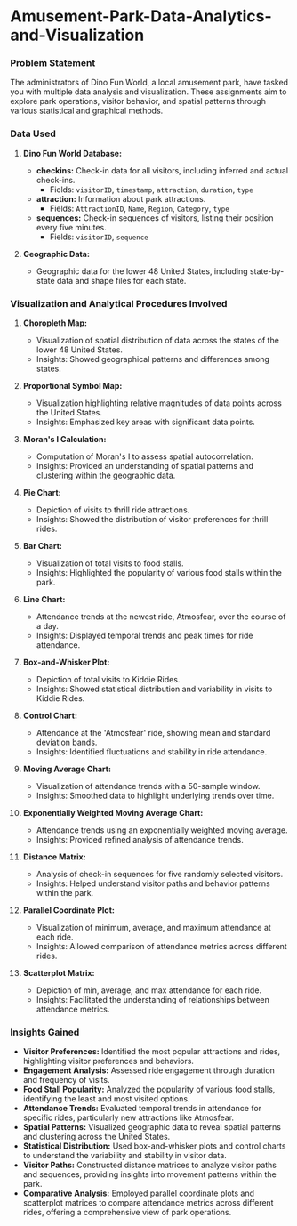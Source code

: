 # Amusement-Park-Data-Analytics-and-Visualization

### Problem Statement
The administrators of Dino Fun World, a local amusement park, have tasked you with multiple data analysis and visualization. These assignments aim to explore park operations, visitor behavior, and spatial patterns through various statistical and graphical methods.

### Data Used
1. **Dino Fun World Database:**
   - **checkins:** Check-in data for all visitors, including inferred and actual check-ins.
     - Fields: `visitorID`, `timestamp`, `attraction`, `duration`, `type`
   - **attraction:** Information about park attractions.
     - Fields: `AttractionID`, `Name`, `Region`, `Category`, `type`
   - **sequences:** Check-in sequences of visitors, listing their position every five minutes.
     - Fields: `visitorID`, `sequence`

2. **Geographic Data:**
   - Geographic data for the lower 48 United States, including state-by-state data and shape files for each state.

### Visualization and Analytical Procedures Involved
1. **Choropleth Map:**
   - Visualization of spatial distribution of data across the states of the lower 48 United States.
   - Insights: Showed geographical patterns and differences among states.

2. **Proportional Symbol Map:**
   - Visualization highlighting relative magnitudes of data points across the United States.
   - Insights: Emphasized key areas with significant data points.

3. **Moran's I Calculation:**
   - Computation of Moran's I to assess spatial autocorrelation.
   - Insights: Provided an understanding of spatial patterns and clustering within the geographic data.

4. **Pie Chart:**
   - Depiction of visits to thrill ride attractions.
   - Insights: Showed the distribution of visitor preferences for thrill rides.

5. **Bar Chart:**
   - Visualization of total visits to food stalls.
   - Insights: Highlighted the popularity of various food stalls within the park.

6. **Line Chart:**
   - Attendance trends at the newest ride, Atmosfear, over the course of a day.
   - Insights: Displayed temporal trends and peak times for ride attendance.

7. **Box-and-Whisker Plot:**
   - Depiction of total visits to Kiddie Rides.
   - Insights: Showed statistical distribution and variability in visits to Kiddie Rides.

8. **Control Chart:**
   - Attendance at the 'Atmosfear' ride, showing mean and standard deviation bands.
   - Insights: Identified fluctuations and stability in ride attendance.

9. **Moving Average Chart:**
   - Visualization of attendance trends with a 50-sample window.
   - Insights: Smoothed data to highlight underlying trends over time.

10. **Exponentially Weighted Moving Average Chart:**
    - Attendance trends using an exponentially weighted moving average.
    - Insights: Provided refined analysis of attendance trends.

11. **Distance Matrix:**
    - Analysis of check-in sequences for five randomly selected visitors.
    - Insights: Helped understand visitor paths and behavior patterns within the park.

12. **Parallel Coordinate Plot:**
    - Visualization of minimum, average, and maximum attendance at each ride.
    - Insights: Allowed comparison of attendance metrics across different rides.

13. **Scatterplot Matrix:**
    - Depiction of min, average, and max attendance for each ride.
    - Insights: Facilitated the understanding of relationships between attendance metrics.

### Insights Gained
- **Visitor Preferences:** Identified the most popular attractions and rides, highlighting visitor preferences and behaviors.
- **Engagement Analysis:** Assessed ride engagement through duration and frequency of visits.
- **Food Stall Popularity:** Analyzed the popularity of various food stalls, identifying the least and most visited options.
- **Attendance Trends:** Evaluated temporal trends in attendance for specific rides, particularly new attractions like Atmosfear.
- **Spatial Patterns:** Visualized geographic data to reveal spatial patterns and clustering across the United States.
- **Statistical Distribution:** Used box-and-whisker plots and control charts to understand the variability and stability in visitor data.
- **Visitor Paths:** Constructed distance matrices to analyze visitor paths and sequences, providing insights into movement patterns within the park.
- **Comparative Analysis:** Employed parallel coordinate plots and scatterplot matrices to compare attendance metrics across different rides, offering a comprehensive view of park operations.
